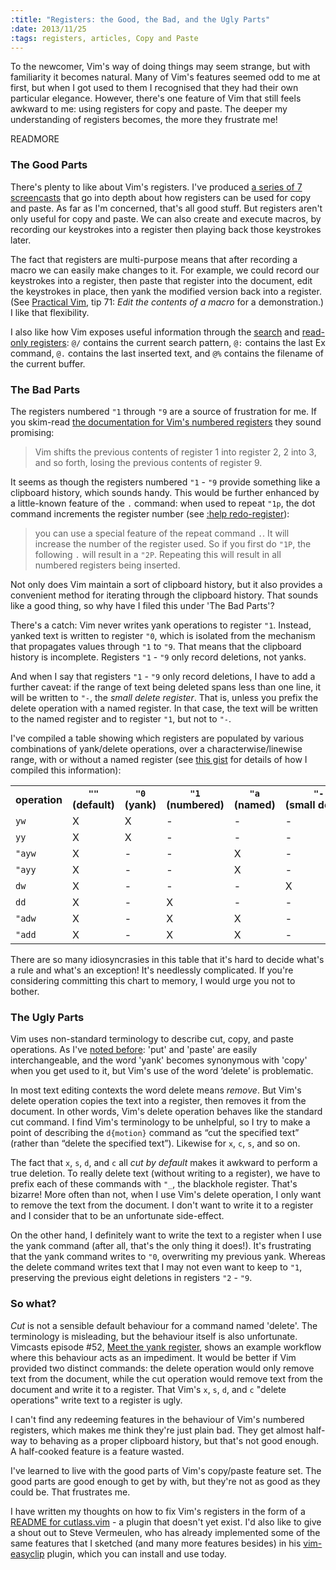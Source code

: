 ```yaml
--- 
:title: "Registers: the Good, the Bad, and the Ugly Parts"
:date: 2013/11/25
:tags: registers, articles, Copy and Paste
---
```


To the newcomer, Vim's way of doing things may seem strange, but with familiarity it becomes natural. Many of Vim's features seemed odd to me at first, but when I got used to them I recognised that they had their own particular elegance. However, there's one feature of Vim that still feels awkward to me: using registers for copy and paste. The deeper my understanding of registers becomes, the more they frustrate me!


READMORE

### The Good Parts

There's plenty to like about Vim's registers. I've produced [a series of 7 screencasts][summary] that go into depth about how registers can be used for copy and paste. As far as I'm concerned, that's all good stuff. But registers aren't only useful for copy and paste. We can also create and execute macros, by recording our keystrokes into a register then playing back those keystrokes later.

The fact that registers are multi-purpose means that after recording a macro we can easily make changes to it. For example, we could record our keystrokes into a register, then paste that register into the document, edit the keystrokes in place, then yank the modified version back into a register. (See [Practical Vim][pv], tip 71: *Edit the contents of a macro* for a demonstration.) I like that flexibility.

I also like how Vim exposes useful information through the [search][quote/] and [read-only registers][readonly]: `@/` contains the current search pattern, `@:` contains the last Ex command, `@.` contains the last inserted text, and `@%` contains the filename of the current buffer.

[summary]: http://vimcasts.org/blog/2013/11/the-copypaste-series-a-retrospective/
[pv]: http://pragprog.com/book/dnvim/practical-vim
[readonly]: http://vimdoc.sourceforge.net/htmldoc/change.html#quote_.
[quote/]: http://vimdoc.sourceforge.net/htmldoc/change.html#quote_/


### The Bad Parts

The registers numbered `"1` through `"9` are a source of frustration for me. If you skim-read [the documentation for Vim's numbered registers][quote1] they sound promising:

> Vim shifts the previous contents of register 1 into register 2, 2 into 3, and so forth, losing the previous contents of register 9.

It seems as though the registers numbered `"1` - `"9` provide something like a clipboard history, which sounds handy. This would be further enhanced by a little-known feature of the `.` command: when used to repeat `"1p`, the dot command increments the register number (see [:help redo-register][redo-register]):

> you can use a special feature of the repeat command `.`. It will increase the number of the register used. So if you first do `"1P`, the following `.` will result in a `"2P`. Repeating this will result in all numbered registers being inserted.

Not only does Vim maintain a sort of clipboard history, but it also provides a convenient method for iterating through the clipboard history. That sounds like a good thing, so why have I filed this under 'The Bad Parts'?

[quote1]: http://vimdoc.sourceforge.net/htmldoc/change.html#quote1
[redo-register]: http://vimdoc.sourceforge.net/htmldoc/undo.html#redo-register

There's a catch: Vim never writes yank operations to register `"1`. Instead, yanked text is written to register `"0`, which is isolated from the mechanism that propagates values through `"1` to `"9`. That means that the clipboard history is incomplete. Registers `"1` - `"9` only record deletions, not yanks.

And when I say that registers `"1` - `"9` only record deletions, I have to add a further caveat: if the range of text being deleted spans less than one line, it will be written to `"-`, the *small delete register*. That is, unless you prefix the delete operation with a named register. In that case, the text will be written to the named register and to register `"1`, but not to `"-`.

I've compiled a table showing which registers are populated by various combinations of yank/delete operations, over a characterwise/linewise range, with or without a named register (see [this gist][gist] for details of how I compiled this information):

<table>
  <tr>
    <th>operation</th>
    <th><code>""</code> (default)</th>
    <th><code>"0</code> (yank)</th>
    <th><code>"1</code> (numbered)</th>
    <th><code>"a</code> (named)</th>
    <th><code>"-</code> (small&nbsp;delete)</th>
  </tr>

  <tr>
    <td><code>yw</code></td>
    <td>X</td>
    <td>X</td>
    <td>-</td>
    <td>-</td>
    <td>-</td>
  </tr>

  <tr>
    <td><code>yy</code></td>
    <td>X</td>
    <td>X</td>
    <td>-</td>
    <td>-</td>
    <td>-</td>
  </tr>

  <tr>
    <td><code>"ayw</code></td>
    <td>X</td>
    <td>-</td>
    <td>-</td>
    <td>X</td>
    <td>-</td>
  </tr>

  <tr>
    <td><code>"ayy</code></td>
    <td>X</td>
    <td>-</td>
    <td>-</td>
    <td>X</td>
    <td>-</td>
  </tr>

  <tr>
    <td><code>dw</code></td>
    <td>X</td>
    <td>-</td>
    <td>-</td>
    <td>-</td>
    <td>X</td>
  </tr>

  <tr>
    <td><code>dd</code></td>
    <td>X</td>
    <td>-</td>
    <td>X</td>
    <td>-</td>
    <td>-</td>
  </tr>

  <tr>
    <td><code>"adw</code></td>
    <td>X</td>
    <td>-</td>
    <td>X</td>
    <td>X</td>
    <td>-</td>
  </tr>

  <tr>
    <td><code>"add</code></td>
    <td>X</td>
    <td>-</td>
    <td>X</td>
    <td>X</td>
    <td>-</td>
  </tr>
</table>

There are so many idiosyncrasies in this table that it's hard to decide what's a rule and what's an exception! It's needlessly complicated. If you're considering committing this chart to memory, I would urge you not to bother.

[gist]: https://gist.github.com/nelstrom/7615833

### The Ugly Parts

Vim uses non-standard terminology to describe cut, copy, and paste operations. As I've [noted before][jargon]: 'put' and 'paste' are easily interchangeable, and the word 'yank' becomes synonymous with 'copy' when you get used to it, but Vim's use of the word ‘delete’ is problematic. 

In most text editing contexts the word delete means *remove*. But Vim's delete operation copies the text into a register, then removes it from the document. In other words, Vim's delete operation behaves like the standard cut command. I find Vim's terminology to be unhelpful, so I try to make a point of describing the `d{motion}` command as “cut the specified text” (rather than “delete the specified text”). Likewise for `x`, `c`, `s`, and so on.

The fact that `x`, `s`, `d`, and `c` all *cut by default* makes it awkward to perform a true deletion. To really delete text (without writing to a register), we have to prefix each of these commands with `"_`, the blackhole register. That's bizarre! More often than not, when I use Vim's delete operation, I only want to remove the text from the document. I don't want to write it to a register and I consider that to be an unfortunate side-effect.

On the other hand, I definitely want to write the text to a register when I use the yank command (after all, that's the only thing it does!). It's frustrating that the yank command writes to `"0`, overwriting my previous yank. Whereas the delete command writes text that I may not even want to keep to `"1`, preserving the previous eight deletions in registers `"2` - `"9`.

[jargon]: http://vimcasts.org/episodes/meet-the-yank-register#vim-jargon

### So what?

*Cut* is not a sensible default behaviour for a command named 'delete'. The terminology is misleading, but the behaviour itself is also unfortunate. Vimcasts episode #52, [Meet the yank register](/e/52), shows an example workflow where this behaviour acts as an impediment. It would be better if Vim provided two distinct commands: the delete operation would only remove text from the document, while the cut operation would remove text from the document and write it to a register. That Vim's `x`, `s`, `d`, and `c` "delete operations" write text to a register is ugly.

I can't find any redeeming features in the behaviour of Vim's numbered registers, which makes me think they're just plain bad. They get almost half-way to behaving as a proper clipboard history, but that's not good enough. A half-cooked feature is a feature wasted.

I've learned to live with the good parts of Vim's copy/paste feature set.
The good parts are good enough to get by with, but they're not as good as they could be.
That frustrates me.

I have written my thoughts on how to fix Vim's registers in the form of a [README for cutlass.vim](https://github.com/nelstrom/vim-cutlass) - a plugin that doesn't yet exist. I'd also like to give a shout out to Steve Vermeulen, who has already implemented some of the same features that I sketched (and many more features besides) in his [vim-easyclip][] plugin, which you can install and use today.

[vim-easyclip]: https://github.com/svermeulen/vim-easyclip
